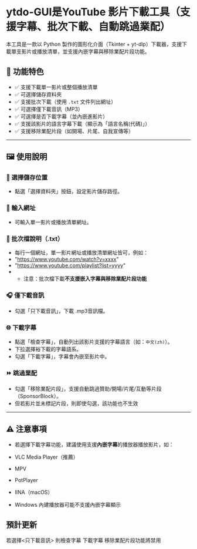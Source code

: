 # ytdo-GUI是YouTube 影片下載工具（支援字幕、批次下載、自動跳過業配）

本工具是一款以 Python 製作的圖形化介面（Tkinter + yt-dlp）下載器，支援下載單支影片或播放清單，並支援內嵌字幕與移除業配片段功能。

## 📌 功能特色

- ✅ 支援下載單一影片或整個播放清單
- ✅ 可選擇儲存資料夾
- ✅ 支援批次下載（使用 `.txt` 文件列出網址） 
- ✅ 可選擇僅下載音訊（MP3）
- ✅ 可選擇是否下載字幕（並內嵌進影片）
- ✅ 支援該影片的語言字幕下載（顯示為「語言名稱(代碼)」）
- ✅ 支援移除業配片段（如開場、片尾、自我宣傳等）

---

## 🖼️ 使用說明

### 📁 選擇儲存位置
- 點選「選擇資料夾」按鈕，設定影片儲存路徑。

### 🔗 輸入網址
- 可輸入單一影片或播放清單網址。

### 📁 批次檔說明（.txt）
- 每行一個網址，單一影片網址或播放清單網址皆可，例如：
- "https://www.youtube.com/watch?v=xxxx"
- "https://www.youtube.com/playlist?list=yyyy"
- - 注意：批次檔下載**不支援嵌入字幕與移除業配片段功能**

### 🎧 僅下載音訊
- 勾選「只下載音訊」，下載 .mp3音訊檔。

### 🌐 下載字幕
- 點選「檢查字幕」，自動列出該影片支援的字幕語言（如：`中文(zh)`）。
- 下拉選擇裕下載的字幕語系。
- 勾選「下載字幕」，字幕會內嵌至影片中。

### ⏩ 跳過業配
- 勾選「移除業配片段」，支援自動跳過贊助/開場/片尾/互動等片段（SponsorBlock）。
- 但若影片並未標記片段，則即使勾選，該功能也不生效
---



## ⚠️ 注意事項

- 若選擇下載字幕功能，建議使用支援**內嵌字幕**的播放器播放影片，如：
- VLC Media Player（推薦）
- MPV
- PotPlayer
- IINA（macOS）

- Windows 內建播放器可能不支援內嵌字幕顯示

## 預計更新
若選擇<只下載音訊>
則檢查字幕 下載字幕 移除業配片段功能將禁用
